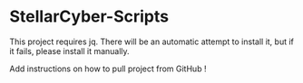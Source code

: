# StellarCyber-Scripts

This project requires jq. There will be an automatic attempt to install it, but if it fails, please install it manually.

Add instructions on how to pull project from GitHub !